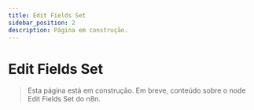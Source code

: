 ```yaml
---
title: Edit Fields Set
sidebar_position: 2
description: Página em construção.
---
```


# Edit Fields Set

> Esta página está em construção. Em breve, conteúdo sobre o node Edit Fields Set do n8n. 